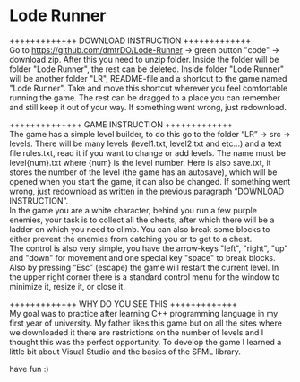# Lode Runner

+++++++++++++  DOWNLOAD INSTRUCTION  +++++++++++++ <br>
Go to https://github.com/dmtrDO/Lode-Runner -> green button "code" -> download zip.
After this you need to unzip folder. Inside the folder will be folder "Lode Runner", the rest can be deleted. Inside folder "Lode Runner" will be another folder "LR", README-file and a shortcut to the game named "Lode Runner". Take and move this shortcut wherever you feel comfortable running the game. The rest can be dragged to a place you can remember and still keep it out of your way. If something went wrong, just redownload.

++++++++++++++   GAME INSTRUCTION   +++++++++++++ <br>
The game has a simple level builder, to do this go to the folder “LR” -> src -> levels. There will be many levels (level1.txt, level2.txt and etc...) and a text file rules.txt, read it if you want to change or add levels. The name must be level{num}.txt where {num} is the level number. Here is also save.txt, it stores the number of the level (the game has an autosave), which will be opened when you start the game, it can also be changed. If something went wrong, just redownload as written in the previous paragraph “DOWNLOAD INSTRUCTION”. <br>
  In the game you are a white character, behind you run a few purple enemies, your task is to collect all the chests, after which there will be a ladder on which you need to climb. You can also break some blocks to either prevent the enemies from catching you or to get to a chest. <br>
  The control is also very simple, you have the arrow-keys "left", "right", "up" and "down" for movement and one special key "space" to break blocks. Also by pressing “Esc” (escape) the game will restart the current level. In the upper right corner there is a standard control menu for the window to minimize it, resize it, or close it.

+++++++++++++  WHY DO YOU SEE THIS  +++++++++++++ <br>
My goal was to practice after learning C++ programming language in my first year of university. My father likes this game but on all the sites where we downloaded it there are restrictions on the number of levels and I thought this was the perfect opportunity. To develop the game I learned a little bit about Visual Studio and the basics of the SFML library.

have fun :)
